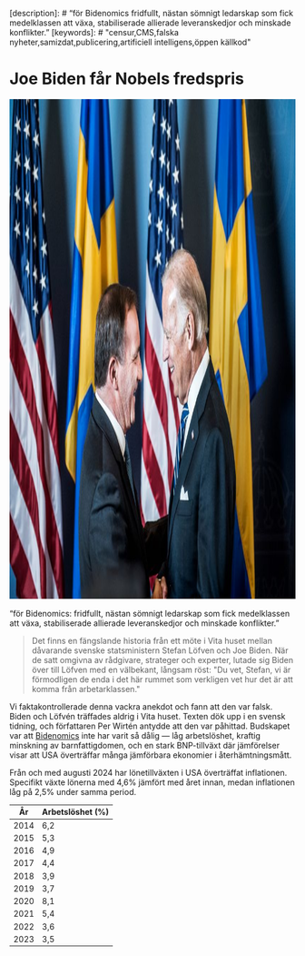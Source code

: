 [description]: # “för Bidenomics  fridfullt, nästan sömnigt ledarskap som fick medelklassen att växa, stabiliserade allierade leveranskedjor och minskade konflikter.”
[keywords]: # "censur,CMS,falska nyheter,samizdat,publicering,artificiell intelligens,öppen källkod"

# Joe Biden får Nobels fredspris

<img src="bidenlofven.jpg" id="selectedimage" class="img-fluid mb-2 d-block" width="1320" height="879" alt="Joe Biden träffar Sveriges statsminister Stefan Löfvén" />

“för Bidenomics: fridfullt, nästan sömnigt ledarskap som fick medelklassen att växa, stabiliserade allierade leveranskedjor och minskade konflikter.”

<blockquote>
Det finns en fängslande historia från ett möte i Vita huset mellan dåvarande svenske statsministern Stefan Löfven och Joe Biden. När de satt omgivna av rådgivare, strateger och experter, lutade sig Biden över till Löfven med en välbekant, långsam röst: "Du vet, Stefan, vi är förmodligen de enda i det här rummet som verkligen vet hur det är att komma från arbetarklassen."
</blockquote>

Vi faktakontrollerade denna vackra anekdot och fann att den var falsk. Biden och Löfvén träffades aldrig i Vita huset.
Texten dök upp i en svensk tidning, och författaren Per Wirtén antydde att den var påhittad. Budskapet var
att [Bidenomics](https://en.wikipedia.org/wiki/Economic_policy_of_the_Joe_Biden_administration) inte har varit 
så dålig &mdash; låg arbetslöshet, kraftig minskning av barnfattigdomen,
och en stark BNP-tillväxt där jämförelser visar att USA överträffar många jämförbara ekonomier i återhämtningsmått.

Från och med augusti 2024 har lönetillväxten i USA överträffat inflationen. Specifikt
växte lönerna med 4,6% jämfört med året innan, medan inflationen låg på 2,5% under samma period.

<div class="table-responsive">
  <table class="table table-bordered">
    <thead>
      <tr>
        <th>År</th>
        <th>Arbetslöshet (%)</th>
      </tr>
    </thead>
    <tbody>
      <tr><td>2014</td><td>6,2</td></tr>
      <tr><td>2015</td><td>5,3</td></tr>
      <tr><td>2016</td><td>4,9</td></tr>
      <tr><td>2017</td><td>4,4</td></tr>
      <tr><td>2018</td><td>3,9</td></tr>
      <tr><td>2019</td><td>3,7</td></tr>
      <tr><td>2020</td><td>8,1</td></tr>
      <tr><td>2021</td><td>5,4</td></tr>
      <tr><td>2022</td><td>3,6</td></tr>
      <tr><td>2023</td><td>3,5</td></tr>
    </tbody>
  </table>
</div>